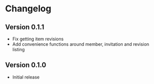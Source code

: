 # Changelog

## Version 0.1.1
* Fix getting item revisions
* Add convenience functions around member, invitation and revision listing

## Version 0.1.0
* Initial release
